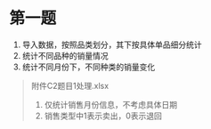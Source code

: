 # 第一题  
1. 导入数据，按照品类划分，其下按具体单品细分统计
2. 统计不同品种的销量情况
3. 统计不同月份下，不同种类的销量变化

> 附件C2题目1处理.xlsx  
> 1. 仅统计销售月份信息，不考虑具体日期
> 2. 销售类型中1表示卖出，0表示退回 